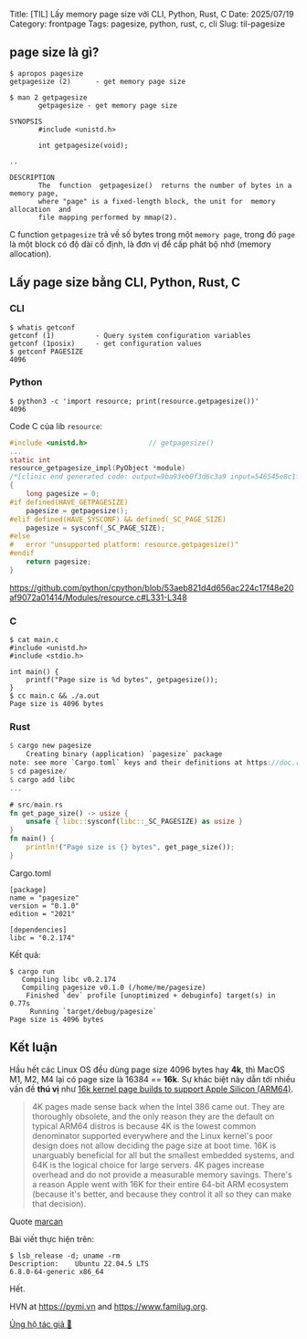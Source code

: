 Title: [TIL] Lấy memory page size với CLI, Python, Rust, C
Date: 2025/07/19
Category: frontpage
Tags: pagesize, python, rust, c, cli
Slug: til-pagesize

## page size là gì?
```
$ apropos pagesize
getpagesize (2)      - get memory page size

$ man 2 getpagesize
       getpagesize - get memory page size

SYNOPSIS
       #include <unistd.h>

       int getpagesize(void);

..

DESCRIPTION
       The  function  getpagesize()  returns the number of bytes in a memory page,
       where "page" is a fixed-length block, the unit for  memory  allocation  and
       file mapping performed by mmap(2).

```

C function `getpagesize` trả về số bytes trong một `memory page`, trong đó `page` là một block có độ dài cố định, là đơn vị để cấp phát bộ nhớ (memory allocation).

## Lấy page size bằng CLI, Python, Rust, C

### CLI

```
$ whatis getconf
getconf (1)          - Query system configuration variables
getconf (1posix)     - get configuration values
$ getconf PAGESIZE
4096
```

### Python
```
$ python3 -c 'import resource; print(resource.getpagesize())'
4096
```

Code C của lib `resource`:

```c
#include <unistd.h>               // getpagesize()
...
static int
resource_getpagesize_impl(PyObject *module)
/*[clinic end generated code: output=9ba93eb0f3d6c3a9 input=546545e8c1f42085]*/
{
    long pagesize = 0;
#if defined(HAVE_GETPAGESIZE)
    pagesize = getpagesize();
#elif defined(HAVE_SYSCONF) && defined(_SC_PAGE_SIZE)
    pagesize = sysconf(_SC_PAGE_SIZE);
#else
#   error "unsupported platform: resource.getpagesize()"
#endif
    return pagesize;
}
```

<https://github.com/python/cpython/blob/53aeb821d4d656ac224c17f48e20af9072a01414/Modules/resource.c#L331-L348>


### C

```
$ cat main.c
#include <unistd.h>
#include <stdio.h>

int main() {
    printf("Page size is %d bytes", getpagesize());
}
$ cc main.c && ./a.out
Page size is 4096 bytes
```

### Rust

```rs
$ cargo new pagesize
    Creating binary (application) `pagesize` package
note: see more `Cargo.toml` keys and their definitions at https://doc.rust-lang.org/cargo/reference/manifest.html
$ cd pagesize/
$ cargo add libc
...
```
```rs
# src/main.rs
fn get_page_size() -> usize {
    unsafe { libc::sysconf(libc::_SC_PAGESIZE) as usize }
}
fn main() {
    println!("Page size is {} bytes", get_page_size());
}
```

Cargo.toml
```
[package]
name = "pagesize"
version = "0.1.0"
edition = "2021"

[dependencies]
libc = "0.2.174"
```

Kết quả:
```
$ cargo run
   Compiling libc v0.2.174
   Compiling pagesize v0.1.0 (/home/me/pagesize)
    Finished `dev` profile [unoptimized + debuginfo] target(s) in 0.77s
     Running `target/debug/pagesize`
Page size is 4096 bytes
```

## Kết luận

Hầu hết các Linux OS đều dùng page size 4096 bytes hay **4k**, thì MacOS M1, M2, M4 lại có page size là 16384 == **16k**.
Sự khác biệt này dẫn tới nhiều vấn đề **thú vị** như [16k kernel page builds to support Apple Silicon (ARM64)](https://github.com/k3s-io/k3s/issues/7335).

> 4K pages made sense back when the Intel 386 came out. They are thoroughly obsolete, and the only reason they are the default on typical ARM64 distros is because 4K is the lowest common denominator supported everywhere and the Linux kernel's poor design does not allow deciding the page size at boot time. 16K is unarguably beneficial for all but the smallest embedded systems, and 64K is the logical choice for large servers. 4K pages increase overhead and do not provide a measurable memory savings. There's a reason Apple went with 16K for their entire 64-bit ARM ecosystem (because it's better, and because they control it all so they can make that decision).

Quote [marcan](https://github.com/k3s-io/k3s/issues/7335#issuecomment-1518600436)

Bài viết thực hiện trên:

```
$ lsb_release -d; uname -rm
Description:	Ubuntu 22.04.5 LTS
6.8.0-64-generic x86_64
```

Hết.

HVN at <https://pymi.vn> and <https://www.familug.org>.

[Ủng hộ tác giả 🍺](https://www.familug.org/p/ung-ho.html)
